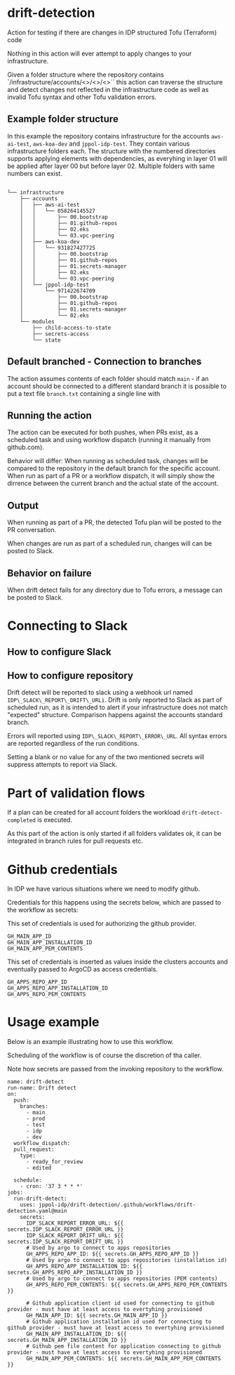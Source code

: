 # drift-detection
Action for testing if there are changes in IDP structured Tofu (Terraform) code

Nothing in this action will ever attempt to apply changes to your infrastructure.

Given a folder structure where the repository contains 
`/infrastructure/accounts/<<account-name>>/<<account-id>>/<<numbered-groups>>``
this action can traverse the structure and detect changes not reflected in the 
infrastructure code as well as invalid Tofu syntax and other Tofu validation errors. 

## Example folder structure
In this example the repository contains infrastructure for the accounts 
`aws-ai-test`, `aws-koa-dev` and `jppol-idp-test`. They contain various infrastructure 
folders each. The structure with the numbered directories supports applying elements 
with dependencies, as everyhing in layer 01 will be applied after layer 00 but before 
layer 02.  Multiple folders with same numbers can exist. 

```

└── infrastructure
    ├── accounts
    │   ├── aws-ai-test
    │   │   └── 058264145527
    │   │       ├── 00.bootstrap
    │   │       ├── 01.github-repos
    │   │       ├── 02.eks
    │   │       └── 03.vpc-peering
    │   ├── aws-koa-dev
    │   │   └── 931827427725
    │   │       ├── 00.bootstrap
    │   │       ├── 01.github-repos
    │   │       ├── 01.secrets-manager
    │   │       ├── 02.eks
    │   │       └── 03.vpc-peering
    │   └── jppol-idp-test
    │       └── 971422674709
    │           ├── 00.bootstrap
    │           ├── 01.github-repos
    │           ├── 01.secrets-manager
    │           └── 02.eks
    └── modules
        ├── child-access-to-state
        ├── secrets-access
        └── state
```
## Default branched - Connection to branches
The action assumes contents of each folder should match `main` - if an account should 
be connected to a different standard branch it is possible to put a text file `branch.txt`
containing a single line with 

## Running the action
The action can be executed for both pushes, when PRs exist, as a scheduled task and using 
workflow dispatch (running it manually from github.com). 

Behavior will differ: When running as scheduled task, changes will be compared to the repository 
in the default branch for the specific account. When run as part of a PR or a workflow dispatch, 
it will simply show the dirrence between the current branch and the actual state of the account.

## Output 
When running as part of a PR, the detected Tofu plan will be posted to the PR conversation. 

When changes are run as part of a scheduled run, changes will can be posted to Slack. 

## Behavior on failure 
When drift detect fails for any directory due to Tofu errors, a message can be posted to Slack. 


# Connecting to Slack 
## How to configure Slack 

## How to configure repository
Drift detect will be reported to slack using a webhook url named `IDP\_SLACK\_REPORT\_DRIFT\_URLì`. 
Drift is only reported to Slack as part of scheduled run, as it is intended to alert if your infrastructure
does not match "expected" structure. Comparison happens against the accounts standard branch. 

Errors will reported using `IDP\_SLACK\_REPORT\_ERROR\_URL`. All syntax errors are reported regardless of 
the run conditions. 

Setting a blank or no value for any of the two mentioned secrets will suppress attempts to report via Slack. 

# Part of validation flows
If a plan can be created for all account folders the workload `drift-detect-completed` is executed. 

As this part of the action is only started if all folders validates ok, it can be integrated in branch rules 
for pull requests etc. 

# Github credentials 
In IDP we have various situations where we need to modify github. 

Credentials for this happens using the secrets below, which are passed to the workflow as secrets: 

This set of credentials is used for authorizing the github provider. 
```
GH_MAIN_APP_ID
GH_MAIN_APP_INSTALLATION_ID
GH_MAIN_APP_PEM_CONTENTS
```

This set of credentials is inserted as values inside the clusters accounts and eventually passed to ArgoCD as access credentials. 
```
GH_APPS_REPO_APP_ID
GH_APPS_REPO_APP_INSTALLATION_ID
GH_APPS_REPO_PEM_CONTENTS
```

# Usage example 

Below is an example illustrating how to use this workflow. 

Scheduling of the workflow is of course the discretion of tha caller. 

Note how secrets are passed from the invoking repository to the workflow.


```
name: drift-detect 
run-name: Drift detect
on: 
  push:
    branches:
      - main
      - prod
      - test
      - idp
      - dev
  workflow_dispatch:
  pull_request:
    type:
      - ready_for_review
      - edited

  schedule:
    - cron: '37 3 * * *'
jobs:
  run-drift-detect:
    uses: jppol-idp/drift-detection/.github/workflows/drift-detection.yaml@main
    secrets:
      IDP_SLACK_REPORT_ERROR_URL: ${{ secrets.IDP_SLACK_REPORT_ERROR_URL }}
      IDP_SLACK_REPORT_DRIFT_URL: ${{ secrets.IDP_SLACK_REPORT_DRIFT_URL }}
      # Used by argo to connect to apps repositories
      GH_APPS_REPO_APP_ID: ${{ secrets.GH_APPS_REPO_APP_ID }}
      # Used by argo to connect to apps repositories (installation id)
      GH_APPS_REPO_APP_INSTALLATION_ID: ${{ secrets.GH_APPS_REPO_APP_INSTALLATION_ID }}
      # Used by argo to connect to apps repositories (PEM contents)
      GH_APPS_REPO_PEM_CONTENTS: ${{ secrets.GH_APPS_REPO_PEM_CONTENTS }}

      # Github application client id used for connecting to github provider - must have at least access to evertyhing provisioned
      GH_MAIN_APP_ID: ${{ secrets.GH_MAIN_APP_ID }}
      # Github application installation id used for connecting to github provider - must have at least access to evertyhing provisioned
      GH_MAIN_APP_INSTALLATION_ID: ${{ secrets.GH_MAIN_APP_INSTALLATION_ID }}
      # Github pem file content for application connecting to github provider - must have at least access to evertyhing provisioned
      GH_MAIN_APP_PEM_CONTENTS: ${{ secrets.GH_MAIN_APP_PEM_CONTENTS }}
```
